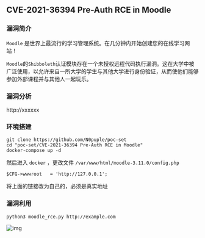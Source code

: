## CVE-2021-36394 Pre-Auth RCE in Moodle

### 漏洞简介

`Moodle` 是世界上最流行的学习管理系统。在几分钟内开始创建您的在线学习网站！

`Moodle`的`Shibboleth`认证模块存在一个未授权远程代码执行漏洞。这在大学中被广泛使用，以允许来自一所大学的学生与其他大学进行身份验证，从而使他们能够参加外部课程并与其他人一起玩乐。

### 漏洞分析

http://xxxxxx

### 环境搭建

```
git clone https://github.com/N0puple/poc-set
cd "poc-set/CVE-2021-36394 Pre-Auth RCE in Moodle"
docker-compose up -d
```

然后进入 `docker` ，更改文件 `/var/www/html/moodle-3.11.0/config.php`

```
$CFG->wwwroot   = 'http://127.0.0.1';
```

将上面的链接改为自己的，必须是真实地址

### 漏洞利用

```
python3 moodle_rce.py http://example.com
```

![img](https://cdn.nlark.com/yuque/0/2021/png/22586461/1634477001713-fe9ed115-8d5c-4d85-af78-4c8a514dd861.png)

